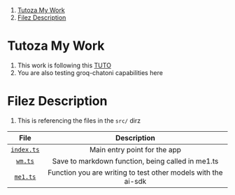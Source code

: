 1. [Tutoza My Work](#tutoza-my-work)
2. [Filez Description](#filez-description)

# Tutoza My Work

1. This work is following this [TUTO](https://youtu.be/kDlqpN1JyIw?si=YUh4oceKbLn5l-8A)
2. You are also testing groq-chatoni capabilities here

# Filez Description

1. This is referencing the files in the `src/` dirz

|             File             |                          Description                          |
| :--------------------------: | :-----------------------------------------------------------: |
| [`index.ts`](./src/index.ts) |                 Main entry point for the app                  |
|    [`wm.ts`](./src/wm.ts)    |       Save to markdown function, being called in me1.ts       |
|   [`me1.ts`](./src/me1.ts)   | Function you are writing to test other models with the ai-sdk |
